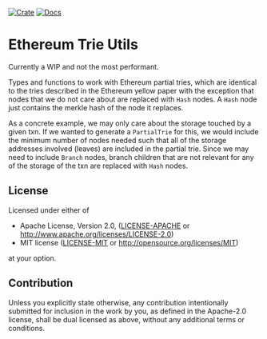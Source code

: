 [![Crate](https://img.shields.io/crates/v/mpt_trie)](https://crates.io/crates/mpt_trie)
[![Docs](https://img.shields.io/docsrs/mpt_trie)](https://docs.rs/mpt_trie/latest/mpt_trie/)
# Ethereum Trie Utils

Currently a WIP and not the most performant.

Types and functions to work with Ethereum partial tries, which are identical to the tries described in the Ethereum yellow paper with the exception that nodes that we do not care about are replaced with `Hash` nodes. A `Hash` node just contains the merkle hash of the node it replaces.

As a concrete example, we may only care about the storage touched by a given txn. If we wanted to generate a `PartialTrie` for this, we would include the minimum number of nodes needed such that all of the storage addresses involved (leaves) are included in the partial trie. Since we may need to include `Branch` nodes, branch children that are not relevant for any of the storage of the txn are replaced with `Hash` nodes.

## License
Licensed under either of

* Apache License, Version 2.0, ([LICENSE-APACHE](LICENSE-APACHE) or http://www.apache.org/licenses/LICENSE-2.0)
* MIT license ([LICENSE-MIT](LICENSE-MIT) or http://opensource.org/licenses/MIT)

at your option.

## Contribution
Unless you explicitly state otherwise, any contribution intentionally submitted for inclusion in the work by you, as defined in the Apache-2.0 license, shall be dual licensed as above, without any additional terms or conditions.

